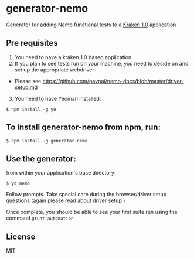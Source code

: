 # generator-nemo

Generator for adding Nemo functional tests to a [Kraken 1.0](https://github.com/krakenjs/kraken-js) application

## Pre requisites

1. You need to have a kraken 1.0 based application
2. If you plan to see tests run on your machine, you need to decide on and set up the appropriate webdriver
  * Please see https://github.com/paypal/nemo-docs/blob/master/driver-setup.md
3. You need to have Yeoman installed:
```
$ npm install -g yo
```
## To install generator-nemo from npm, run:

```
$ npm install -g generator-nemo
```

## Use the generator:

from within your application's base directory:
```
$ yo nemo
```

Follow prompts. Take special care during the browser/driver setup questions (again please read about [driver setup](https://github.com/paypal/nemo-docs/blob/master/driver-setup.md) )

Once complete, you should be able to see your first suite run using the command `grunt automation`

## License

MIT
